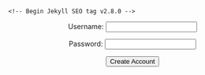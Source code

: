 <html lang="en-US">
  <head>
    <meta charset="utf-8">
    <meta http-equiv="X-UA-Compatible" content="IE=edge">

    <!-- Begin Jekyll SEO tag v2.8.0 -->
<title>Sassy Swifties - The Official Del Norte Taylor Swift Fan Club | A community with love and support for Taylor Swift</title>
<meta name="generator" content="Jekyll v3.9.2" />
<meta property="og:title" content="Sassy Swifties - The Official Del Norte Taylor Swift Fan Club" />
<meta property="og:locale" content="en_US" />
<meta name="description" content="A community with love and support for Taylor Swift" />
<meta property="og:description" content="A community with love and support for Taylor Swift" />
<link rel="canonical" href="http://localhost:4000/login.html" />
<meta property="og:url" content="http://localhost:4000/login.html" />
<meta property="og:site_name" content="Sassy Swifties - The Official Del Norte Taylor Swift Fan Club" />
<meta property="og:type" content="website" />
<meta name="twitter:card" content="summary" />
<meta property="twitter:title" content="Sassy Swifties - The Official Del Norte Taylor Swift Fan Club" />
<script type="application/ld+json">
{"@context":"https://schema.org","@type":"WebPage","description":"A community with love and support for Taylor Swift","headline":"Sassy Swifties - The Official Del Norte Taylor Swift Fan Club","url":"http://localhost:4000/login.html"}</script>
<!-- End Jekyll SEO tag -->

<link rel="stylesheet" href="/assets/css/style.css?v=b1dc66176689dcb290cf9d2d0cd46b8ab1096a5e">
<script src="https://code.jquery.com/jquery-1.12.4.min.js" integrity="sha256-ZosEbRLbNQzLpnKIkEdrPv7lOy9C27hHQ+Xp8a4MxAQ=" crossorigin="anonymous"></script>
<script src="/assets/js/respond.js"></script>
<!--[if lt IE 9]>
<script src="//html5shiv.googlecode.com/svn/trunk/html5.js"></script>
<![endif]-->
<!--[if lt IE 8]>
<link rel="stylesheet" href="/assets/css/ie.css">
<![endif]-->
<meta name="viewport" content="width=device-width, initial-scale=1, user-scalable=no">
<!-- start custom head snippets, customize with your own _includes/head-custom.html file -->

<!-- Setup theme-color -->
<!-- start theme color meta headers -->
<meta name="theme-color" content="#353535">
<meta name="msapplication-navbutton-color" content="#353535">
<meta name="apple-mobile-web-app-status-bar-style" content="black-translucent">
<!-- end theme color meta headers -->

  </head>
  <body> 
    <div class="wrapper">
    </div>

<body>
<form action="javascript:signup_user()">
    <center>
    <p><label>
        Username:
        <input type="text" name="username" id="username" required>
    </label></p>
    <p><label>
        Password:
        <input type="text" name="password" id="password" required>
    </label></p>
    <p><button>Create Account</button></p>
    <p id="message"></p>
    </center>
</form>

<script>

    function signup_user(){

        // URL for deployment
        // var url = "https://lwu1822.github.io/SassySwiftiesFrontend"
        // Comment out next line for local testing
        url = "http://localhost:8036"
        // Authenticate endpoint
        const signup_url = url + '/api/users/';

        // Set body to include login data
        const body = {
            username: document.getElementById("username").value,
            password: document.getElementById("password").value
        };

        // Set Headers to support cross origin
        const requestOptions = {
            method: 'POST',
            mode: 'cors', // no-cors, *cors, same-origin
            cache: 'no-cache', // *default, no-cache, reload, force-cache, only-if-cached
            // credentials: 'include', // include, *same-origin, omit
            body: JSON.stringify(body),
            headers: {
                "content-type": "application/json",
            },
        };

//        document.getElementById("message").innerHTML ="jsjsjs";

        // Fetch JWT
        fetch(signup_url, requestOptions)
        .then(response => {
            // trap error response from Web API
            if (response.status !== 200) {
                const message = 'Account creation error: ' + response.status + " " + response.statusText;
                document.getElementById("message").innerHTML = message;
                localStorage.removeItem("username");
                return;
            }
            // Valid response will contain json data

            response.json().then(data => {
                const message = 'Account creation success: ' + document.getElementById("username");
                document.getElementById("message").innerHTML = message;
                localStorage.setItem("username", data.username);
                localStorage.setItem("password", data.password)
            })
        })
    }


</script>

